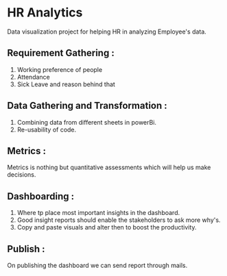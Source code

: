 ﻿# HR Analytics

Data visualization project for helping HR in analyzing Employee's data.

## Requirement Gathering :
1. Working preference of people
2. Attendance
3. Sick Leave and reason behind that

## Data Gathering and Transformation :
1. Combining data from different sheets in powerBi.
2. Re-usability of code.

## Metrics :
Metrics is nothing but quantitative assessments which will help us make decisions.

## Dashboarding :
1. Where tp place most important insights in the dashboard.
2. Good insight reports should enable the stakeholders to ask more why's.
3. Copy and paste visuals and alter then to boost the productivity.

## Publish : 
On publishing the dashboard we can send report through mails.
